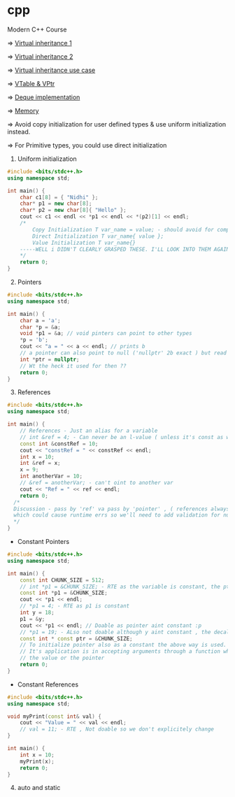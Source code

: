 # cpp

Modern C++ Course

=> [Virtual inheritance 1](https://www.youtube.com/watch?v=jYP_MfI4b5A)

=> [Virtual inheritance 2](https://www.youtube.com/watch?v=GsK_4doAmpc)

=> [Virtual inheritance use case](https://www.youtube.com/watch?v=WObyOa2FXwI)

=> [VTable & VPtr](https://www.youtube.com/watch?v=Z_FiER8aAqM)

=> [Deque implementation](https://stackoverflow.com/questions/6292332/what-really-is-a-deque-in-stl)

=> [Memory](https://www.youtube.com/watch?v=_8-ht2AKyH4)

=> Avoid copy initialization for user defined types & use uniform initialization instead.

=> For Primitive types, you could use direct initialization

1) Uniform initialization
```c++
#include <bits/stdc++.h>
using namespace std;

int main() {
	char c1[8] = { "Nidhi" };
	char* p1 = new char[8];
	char* p2 = new char[8]{ "Hello" };
	cout << c1 << endl << *p1 << endl << *(p2)[1] << endl;
	/*
		Copy Initialization T var_name = value; - should avoid for complex types
		Direct Initialization T var_name{ value };
		Value Initialization T var_name{}
    -----WELL i DIDN'T CLEARLY GRASPED THESE. I'LL LOOK INTO THEM AGAIN & WILL UPDATE THIS SECTION
	*/
	return 0;
}
```

2) Pointers
```c++
#include <bits/stdc++.h>
using namespace std;

int main() {
	char a = 'a';
	char *p = &a;
	void *p1 = &a; // void pinters can point to other types
	*p = 'b';
	cout << "a = " << a << endl; // prints b
	// a pointer can also point to null ('nullptr' 2b exact ) but read / write can't be performed
	int *ptr = nullptr;
	// Wt the heck it used for then ??
	return 0;
}
```
3) References
```c++
#include <bits/stdc++.h>
using namespace std;

int main() {
	// References - Just an alias for a variable
	// int &ref = 4; - Can never be an l-value ( unless it's const as we're sure it wont change. see below
	const int &constRef = 10;
	cout << "constRef = " << constRef << endl;
	int x = 10;
	int &ref = x;
	x = 9;
	int anotherVar = 10;
	// &ref = anotherVar; - can't oint to another var
	cout << "Ref = " << ref << endl;
	return 0;
  /*
  Discussion - pass by 'ref' va pass by 'pointer' , ( references always have valid values , but pointer can even be 'nullptr'
  which could cause runtime errs so we'll need to add validation for nullptr but not for references
  */
}
```
- Constant Pointers
```c++
#include <bits/stdc++.h>
using namespace std;

int main() {
	const int CHUNK_SIZE = 512;
	// int *p1 = &CHUNK_SIZE; - RTE as the variable is constant, the ptr shd also b constant
	const int *p1 = &CHUNK_SIZE;
	cout << *p1 << endl;
	// *p1 = 4; - RTE as p1 is constant
	int y = 18;
	p1 = &y;
	cout << *p1 << endl; // Doable as pointer aint constant :p
	// *p1 = 19; - ALso not doable although y aint constant , the decalration of p1 saysval can't be modifield
	const int * const ptr = &CHUNK_SIZE; 
	// To initialize pointer also as a constant the above way is used.
	// It's application is in accepting arguments through a function where we don't want to accidently modify
	// the value or the pointer
	return 0;
}
```
- Constant References
```c++
#include <bits/stdc++.h>
using namespace std;

void myPrint(const int& val) {
	cout << "Value = " << val << endl;
	// val = 11; - RTE , Not doable so we don't explicitely change
}

int main() {
	int x = 10;
	myPrint(x);
	return 0;
}
```
4) auto and static
```c++
```
